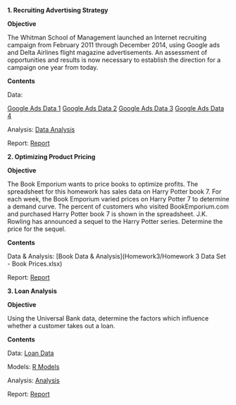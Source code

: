 **1. Recruiting Advertising Strategy**

**Objective**

The Whitman School of Management launched an Internet recruiting campaign from February 2011 through December 2014, using Google ads and Delta Airlines flight magazine advertisements. An assessment of opportunities and results is now necessary to establish the direction for a campaign one year from today.  

**Contents**

Data: 

[Google Ads Data 1](Homework2/Analytics%20MBA%20Marketing%20-%20Full-time%20Google%20Ads%20Campaigns%2020121020-20130710.xlsx)
[Google Ads Data 2](Homework2/Analytics%20MBA%20Marketing%20-%20iMBA%20Google%20Ads%20Campaigns%2020120410-20121030.xlsx)
[Google Ads Data 3](Homework2/Analytics%20whitman.syr.edu%20(exclude%20SU)%20Google%20Ads%20Campaigns%2020110201-20110830.xlsx)
[Google Ads Data 4](Homework2/Analytics%20whitman.syr.edu%20Delta%20-print%20Campaigns%2020130920-20131120.xlsx)

Analysis: [Data Analysis](Homework2/Answers.xlsx)

Report: [Report](Homework2/HW2_Team3.docx)


**2. Optimizing Product Pricing**

**Objective**

The Book Emporium wants to price books to optimize profits. The spreadsheet for this homework has sales data on Harry Potter book 7. For each week, the Book Emporium varied prices on Harry Potter 7 to determine a demand curve. The percent of customers who visited BookEmporium.com and purchased Harry Potter book 7 is shown in the spreadsheet. J.K. Rowling has announced a sequel to the Harry Potter series. Determine the price for the sequel.

**Contents**

Data & Analysis: [Book Data & Analysis](Homework3/Homework 3 Data Set - Book Prices.xlsx)

Report: [Report](Homework3/HW3_Team3_Final.docx)


**3. Loan Analysis**

**Objective**

Using the Universal Bank data, determine the factors which influence whether a customer takes out a loan.

**Contents**

Data: [Loan Data](Homework4/Homework%204%20Data%20Set%20-%20Universal%20Bank.csv)

Models: [R Models](Homework4/scm651_hw4.R)

Analysis: [Analysis](Homework4/HW4_Team3.xlsx)

Report: [Report](Homework4/HW4_Team3.docx)
